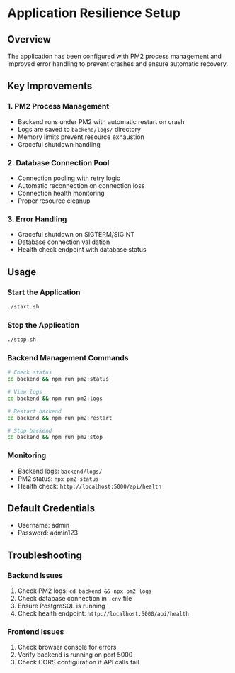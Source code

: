 # Application Resilience Setup

## Overview
The application has been configured with PM2 process management and improved error handling to prevent crashes and ensure automatic recovery.

## Key Improvements

### 1. PM2 Process Management
- Backend runs under PM2 with automatic restart on crash
- Logs are saved to `backend/logs/` directory
- Memory limits prevent resource exhaustion
- Graceful shutdown handling

### 2. Database Connection Pool
- Connection pooling with retry logic
- Automatic reconnection on connection loss
- Connection health monitoring
- Proper resource cleanup

### 3. Error Handling
- Graceful shutdown on SIGTERM/SIGINT
- Database connection validation
- Health check endpoint with database status

## Usage

### Start the Application
```bash
./start.sh
```

### Stop the Application
```bash
./stop.sh
```

### Backend Management Commands
```bash
# Check status
cd backend && npm run pm2:status

# View logs
cd backend && npm run pm2:logs

# Restart backend
cd backend && npm run pm2:restart

# Stop backend
cd backend && npm run pm2:stop
```

### Monitoring
- Backend logs: `backend/logs/`
- PM2 status: `npx pm2 status`
- Health check: `http://localhost:5000/api/health`

## Default Credentials
- Username: admin
- Password: admin123

## Troubleshooting

### Backend Issues
1. Check PM2 logs: `cd backend && npx pm2 logs`
2. Check database connection in `.env` file
3. Ensure PostgreSQL is running
4. Check health endpoint: `http://localhost:5000/api/health`

### Frontend Issues
1. Check browser console for errors
2. Verify backend is running on port 5000
3. Check CORS configuration if API calls fail